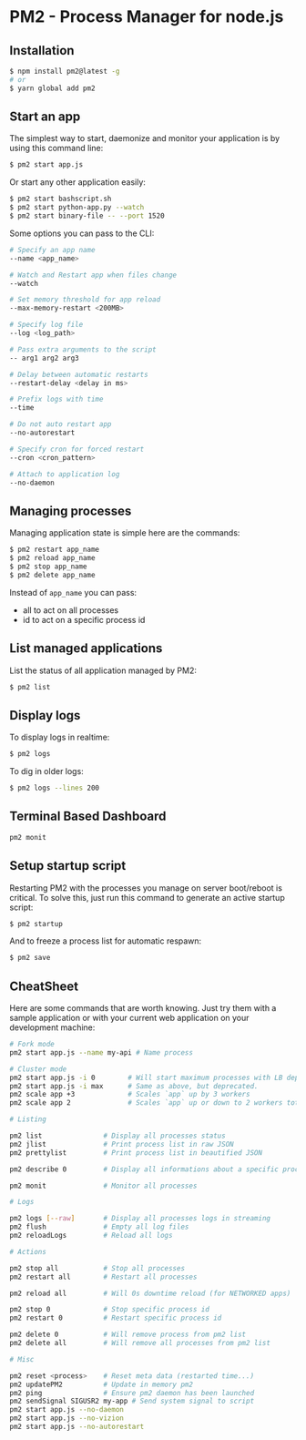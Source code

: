 # PM2 - Process Manager for node.js

## Installation
```bash
$ npm install pm2@latest -g
# or
$ yarn global add pm2
```

## Start an app
The simplest way to start, daemonize and monitor your application is by using this command line:

```bash
$ pm2 start app.js
```
Or start any other application easily:
```bash
$ pm2 start bashscript.sh
$ pm2 start python-app.py --watch
$ pm2 start binary-file -- --port 1520
```
Some options you can pass to the CLI:
```bash
# Specify an app name
--name <app_name>

# Watch and Restart app when files change
--watch

# Set memory threshold for app reload
--max-memory-restart <200MB>

# Specify log file
--log <log_path>

# Pass extra arguments to the script
-- arg1 arg2 arg3

# Delay between automatic restarts
--restart-delay <delay in ms>

# Prefix logs with time
--time

# Do not auto restart app
--no-autorestart

# Specify cron for forced restart
--cron <cron_pattern>

# Attach to application log
--no-daemon
```

## Managing processes
Managing application state is simple here are the commands:
```bash
$ pm2 restart app_name
$ pm2 reload app_name
$ pm2 stop app_name
$ pm2 delete app_name
```
Instead of `app_name` you can pass:
+ all to act on all processes
+ id to act on a specific process id

## List managed applications
List the status of all application managed by PM2:
```bash
$ pm2 list
```

## Display logs
To display logs in realtime:
```bash
$ pm2 logs
```
To dig in older logs:
```bash
$ pm2 logs --lines 200
```

## Terminal Based Dashboard
```bash
pm2 monit
```

## Setup startup script
Restarting PM2 with the processes you manage on server boot/reboot is critical. To solve this, just run this command to generate an active startup script:
```bash
$ pm2 startup
```
And to freeze a process list for automatic respawn:
```bash
$ pm2 save
```

## CheatSheet
Here are some commands that are worth knowing. Just try them with a sample application or with your current web application on your development machine:
```bash
# Fork mode
pm2 start app.js --name my-api # Name process

# Cluster mode
pm2 start app.js -i 0        # Will start maximum processes with LB depending on available CPUs
pm2 start app.js -i max      # Same as above, but deprecated.
pm2 scale app +3             # Scales `app` up by 3 workers
pm2 scale app 2              # Scales `app` up or down to 2 workers total

# Listing

pm2 list               # Display all processes status
pm2 jlist              # Print process list in raw JSON
pm2 prettylist         # Print process list in beautified JSON

pm2 describe 0         # Display all informations about a specific process

pm2 monit              # Monitor all processes

# Logs

pm2 logs [--raw]       # Display all processes logs in streaming
pm2 flush              # Empty all log files
pm2 reloadLogs         # Reload all logs

# Actions

pm2 stop all           # Stop all processes
pm2 restart all        # Restart all processes

pm2 reload all         # Will 0s downtime reload (for NETWORKED apps)

pm2 stop 0             # Stop specific process id
pm2 restart 0          # Restart specific process id

pm2 delete 0           # Will remove process from pm2 list
pm2 delete all         # Will remove all processes from pm2 list

# Misc

pm2 reset <process>    # Reset meta data (restarted time...)
pm2 updatePM2          # Update in memory pm2
pm2 ping               # Ensure pm2 daemon has been launched
pm2 sendSignal SIGUSR2 my-app # Send system signal to script
pm2 start app.js --no-daemon
pm2 start app.js --no-vizion
pm2 start app.js --no-autorestart
```